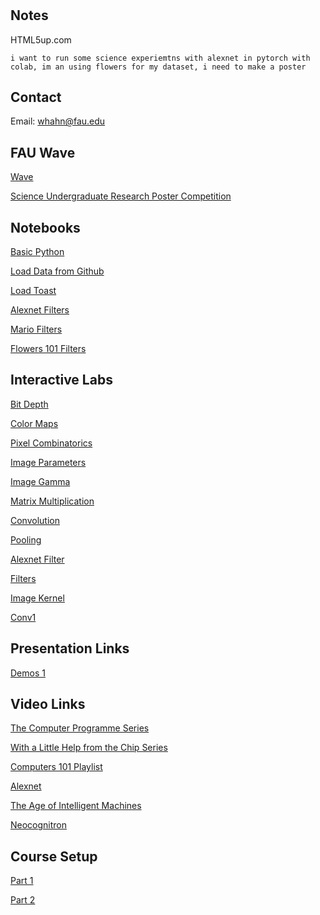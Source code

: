 # 
## Notes
HTML5up.com

```
i want to run some science experiemtns with alexnet in pytorch with colab, im an using flowers for my dataset, i need to make a poster
```



## Contact
Email: whahn@fau.edu

## FAU Wave
[Wave](https://www.fau.edu/innovation-and-business-development/fau-wave/fau-wave-competition/)

[Science Undergraduate Research Poster Competition](https://www.fau.edu/science/science-social/#comp)

## Notebooks

[Basic Python](https://colab.research.google.com/drive/1Foy5DVsjM9MeeAhPZWP5KVwc6aLeJCFj?usp=sharing)

[Load Data from Github](https://colab.research.google.com/drive/1ntd-gp2X1rplBODZOs1tAE-3BqqvxSS1?usp=sharing)

[Load Toast](https://colab.research.google.com/drive/1c2655ejRM5TOdkCdFnj9eUkaEyUQc-5H?usp=sharing)

[Alexnet Filters](https://colab.research.google.com/drive/12EDpdilYa8S6F0ZnhlGtdjulZIa50lFP?usp=sharing)

[Mario Filters](https://colab.research.google.com/drive/11PtYYEfOu4vxu3AzuzmC9T9b1VxBBfwf?usp=sharing)

[Flowers 101 Filters](https://colab.research.google.com/drive/1VnB-wwTwgjm4i1kDoIlgLdIu69j8iW9Y?usp=sharing)

## Interactive Labs
[Bit Depth](https://williamedwardhahn.github.io/MathData25/bit_depth.html)

[Color Maps](https://williamedwardhahn.github.io/MathData25/colors.html)

[Pixel Combinatorics](https://williamedwardhahn.github.io/MathData25/pixelcombo.html)

[Image Parameters](https://williamedwardhahn.github.io/MathData25/image1.html)

[Image Gamma](https://williamedwardhahn.github.io/MathData25/gamma.html)

[Matrix Multiplication](https://williamedwardhahn.github.io/MathData25/matrix_multiplication_lab.html)

[Convolution](https://williamedwardhahn.github.io/MathData25/Conv1_a.html)

[Pooling](https://williamedwardhahn.github.io/MathData25/pool.html)

[Alexnet Filter](https://williamedwardhahn.github.io/MathData25/alexnet.html)

[Filters](https://setosa.io/ev/image-kernels/#:~:text=An%20image%20kernel%20is%20a,important%20portions%20of%20an%20image.)

[Image Kernel](https://setosa.io/ev/image-kernels/)

[Conv1](https://colab.research.google.com/drive/1_IlVfU2u2AH0rb9n_yojHD85pG0dUr8f?usp=sharing)

## Presentation Links
[Demos 1](https://docs.google.com/document/d/1xf0PaTv_Pc2hxcHCOmVNEVzL_oX9RWF4T6JbAlzSiU8/edit?usp=sharing)


## Video Links
[The Computer Programme Series](https://clp.bbcrewind.co.uk/de37d97905d37f58038f2d7c8341ff4b)

[With a Little Help from the Chip Series](https://clp.bbcrewind.co.uk/e6cf9d36e23a3a0b8fd954cc96a0b361)

[Computers 101 Playlist](https://youtube.com/playlist?list=PLWmIsQcAzRkpFcFL0SLGO8ee7qSyAQT-Y&si=VnFTPAEwyRwat9DO)

[Alexnet](https://www.youtube.com/watch?v=AgkfIQ4IGaM)

[The Age of Intelligent Machines](https://www.youtube.com/watch?v=subiSt2Mf4Y)

[Neocognitron](https://www.youtube.com/watch?v=KAazjZoiCd0)



## Course Setup
[Part 1](https://github.com/williamedwardhahn/MathData25/blob/main/setup1.md)

[Part 2](https://github.com/williamedwardhahn/MathData25/blob/main/setup2.md)
